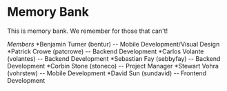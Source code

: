 # Memory Bank #

This is memory bank.
We remember for those that can't!

*Members*
*Benjamin Turner (bentur) -- Mobile Development/Visual Design
*Patrick Crowe (patcrowe) -- Backend Development
*Carlos Volante (volantes) -- Backend Development
*Sebastian Fay (sebbyfay) -- Backend Development
*Corbin Stone (stoneco) -- Project Manager
*Stewart Vohra (vohrstew) -- Mobile Development
*David Sun (sundavid) -- Frontend Development
